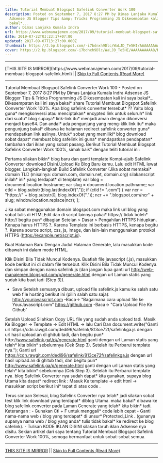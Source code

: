 ```yaml
---
title: Tutorial Membuat Blogspot Safelink Converter Work 100
description: Posted on September 7, 2017 8:27 PM by Dimas Lanjaka Kumala Indra
  Adsense JS Blogger Tips &amp; Tricks Programming JS Dikesempatan kali ini saya
  bakal*...
author: Dimas Lanjaka Kumala Indra
url: https://www.webmanajemen.com/2017/09/tutorial-membuat-blogspot-safelink.html
date: 2019-07-22T03:23:17+07:00
updated: 2017-09-07T13:27:00.000Z
thumbnail: https://2.bp.blogspot.com/-i7bdnxh9Dlc/WaLJD_Te5HI/AAAAAAAAAA8/RfYz9cDKIZMAXfTZR2Xtwqyan2_3h1ueQCLcBGAs/s320/images%2B%252810%2529_1503840522780.jpg
cover: https://2.bp.blogspot.com/-i7bdnxh9Dlc/WaLJD_Te5HI/AAAAAAAAAA8/RfYz9cDKIZMAXfTZR2Xtwqyan2_3h1ueQCLcBGAs/s320/images%2B%252810%2529_1503840522780.jpg
---
```


<hr/> [THIS SITE IS MIRROR](https://www.webmanajemen.com/2017/09/tutorial-membuat-blogspot-safelink.html) || <a href="https://www.webmanajemen.com/2017/09/tutorial-membuat-blogspot-safelink.html" rel="follow" class="button" id="read-more">Skip to Full Contents (Read More)</a> <hr/> Tutorial Membuat Blogspot Safelink Converter Work 100 - Posted on September 7, 2017 8:27 PM by Dimas Lanjaka Kumala Indra Adsense JS Blogger Tips &amp; Tricks Programming JS Dikesempatan kali ini saya bakal*... Dikesempatan kali ini saya bakal* share Tutorial Membuat Blogspot Safelink Converter Work 100%. Apa blog safelink converter tersebut* ?? Yaitu blog guna* mengkonversi atau menciptakan* encypted link untuk seluruh* link dari suatu* blog supaya* link-link itu* menjadi aman dengan dikonversi menjadi base64. Dan andai* ada pengunjung yang meng-klik link itu* maka pengunjung bakal* dibawa ke halaman redirect safelink converter guna* mendapatkan link aslinya. Untuk* sobat yang memiliki* blog download sobat dapat* membuat blog safelink ini guna* mendapatkan pendapatan* tambahan dari iklan yang sobat pasang. Berikut Tutorial Membuat Blogspot Safelink Converter Work 100%, simak baik" dengan teliti tutorial ini:

Pertama silakan bikin* blog baru dan ganti template Kompi-ajaib Safelink Converter download Disini.Upload Ke Blog Baru kamu. Lalu edit HTML lewat blogger.
Langkah-langkah Build Safelink Converter
 (Jika sobat memakai* domain TLD (misalnya: domain.com, domain.net, domain.org) silakanscript inilah* ini* yang terdapat* di template)
var blog = document.location.hostname;
var slug = document.location.pathname;
var ctld = blog.substr(blog.lastIndexOf("."));
if (ctld != ".com") {
var ncr = "https://" + blog.substr(0, blog.indexOf("."));
ncr += ".blogspot.com/ncr" + slug;
window.location.replace(ncr); };

Jika sobat menggunakan domain blogspot.com maka link url blog yang sobat tulis di HTMLEdit dan di script lainnya pakai* https:// tidak boleh* http:// begitu pun* dibagian Setelan > Dasar > Pengahilan HTTPS hidupkan.
Kenapa harus HTTPS ?.
Karena Template ini berbasis HTTPS, kenapa begitu ?. Karena source script, css, js, image, dan lain-lain menggunakan protokol HTTPS (https://example.net/script.js). 

Buat Halaman Baru Dengan Judul Halaman Generate, lalu masukkan kode dibawah ini dalam mode HTML.

Klik Disini Bila Tidak Muncul Kodenya.
Buatlah file javascript (.js), masukkan kode berikut ini di dalam file tersebut. 
Klik Disini Bila Tidak Muncul Kodenya.
dan simpan dengan nama safelink.js (dan jangan lupa ganti url http://web-manajemen.blogspot.com/p/generate.html dengan url Laman statis yang sudah kita buat tadi (Step 3)).
 - Save 
Setelah semuanya dibuat, upload file safelink.js kamu ke salah satu web file hosting berikut ini (pilih salah satu saja): 
http://yourjavascript.com -Baca-> "Bagaimana cara upload file ke YourJavascript.com"
https://github.com -Baca-> "Cara Upload File Ke Github"

Setelah Upload Silahkan Copy URL file yang sudah anda upload tadi. 
 Masik Ke Blogger -> Template -> Edit HTML -> lalu Cari Dan document.write("Ganti url https:\/\/cdn.rawgit.com\/dedi96\/safelink\/813ce72f\/safelinkga.js dengan url hasil upload.an di ghitub tadi, dan begitu pun* http:\/\/www.safelink.ga\/p\/generate.html ganti dengan url Laman statis yang telah* kita bikin* sebelumnya (Cek Step 3). Setelah itu Perbarui template nya."); Ganti url https://cdn.rawgit.com/dedi96/safelink/813ce72f/safelinkga.js dengan url hasil upload.an di ghitub tadi, dan begitu pun* http://www.safelink.ga/p/generate.html ganti dengan url Laman statis yang telah* kita bikin* sebelumnya (Cek Step 3). Setelah itu Perbarui template nya.
blog Safelink Corverter nya sudah dapat* kita gunakan, supaya blog Utama kita dapat* redirect link :
Masuk Ke template -> edit html -> masukkan script berikut ini* tepat di atas code </body>. 
<script src='URL_safelinkga.js_YANG_SUDAH_KAMU_UPLOAD_TADI' type='text/javascript'/>
<script type='text/javascript'>
//Daftar domain yang tidak di redirect ke safelink kamu
protected_links = &quot;domain.com, domainblogkamu.com,domainkamu.blogspot.com,blogger.com,linkedin.com,facebook.com,twitter.com,google.com,feedburner.com&quot;;
auto_safelink(); //mengeksekusi safelink
</script>
Terus simpan
Selesai, blog Safelink Converter nya telah* jadi silakan sobat test klik link download yang terdapat* diblog Utama. maka bakal* dibawa ke blog safelink converter pada Laman Generate yang telah* kita bikin* tadi. 
Keterangan : - Gunakan Ctl + F untuk menggali* code lebih cepat - Ganti nama-nama web / blog yang terdapat* di unsur* Protected_Link . (gunanya supanya nama web / blog yang anda* tulis tidak bakal* ke redirect ke blog safelink). - Tulisan KODE IKLAN DISINI silakan taruh iklan Adsense nya disitu.
Sekian artikel dari saya tentang Tutorial Membuat Blogspot Safelink Converter Work 100%, semoga bermanfaat untuk sobat-sobat semua. <hr/> [THIS SITE IS MIRROR](https://www.webmanajemen.com/2017/09/tutorial-membuat-blogspot-safelink.html) || <a href="https://www.webmanajemen.com/2017/09/tutorial-membuat-blogspot-safelink.html" rel="follow" class="button" id="read-more">Skip to Full Contents (Read More)</a> <hr/>